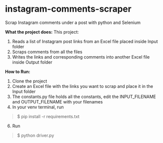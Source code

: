 # instagram-comments-scraper
Scrap Instagram comments under a post with python and Selenium

**What the project does:**
This project:
1. Reads a list of Instagram post links from an Excel file placed inside Input folder
2. Scraps comments from all the files
3. Writes the links and corresponding comments into another Excel file inside Output folder

**How to Run:**
1. Clone the project
2. Create an Excel file with the links you want to scrap and place it in the Input folder
3. The constants.py file holds all the constants, edit the INPUT_FILENAME and OUTPUT_FILENAME with your filenames
4. In your venv terminal, run 
  >$ pip install -r requirements.txt
6. Run
  >$ python driver.py
  

